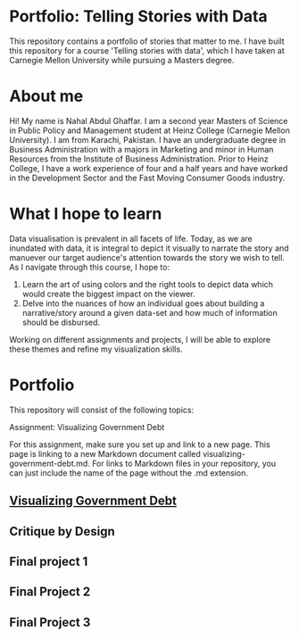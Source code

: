# Portfolio: Telling Stories with Data
This repository contains a portfolio of stories that matter to me. I have built this repository for a course 'Telling stories with data', which I have taken at Carnegie Mellon University while pursuing a Masters degree.

# About me
Hi! My name is Nahal Abdul Ghaffar. I am a second year Masters of Science in Public Policy and Management student at Heinz College (Carnegie Mellon University). I am from Karachi, Pakistan. I have an undergraduate degree in Business Administration with a majors in Marketing and minor in Human Resources from the Institute of Business Administration. Prior to Heinz College, I have a work experience of four and a half years and have worked in the Development Sector and the Fast Moving Consumer Goods industry.

# What I hope to learn
Data visualisation is prevalent in all facets of life. Today, as we are inundated with data, it is integral to depict it visually to narrate the story and manuever our target audience's attention towards the story we wish to tell. As I navigate through this course, I hope to: 

1. Learn the art of using colors and the right tools to depict data which would create the biggest impact on the viewer.
2. Delve into the nuances of how an individual goes about building a narrative/story around a given data-set and how much of information should be disbursed.

Working on different assignments and projects, I will be able to explore these themes and refine my visualization skills.

# Portfolio
This repository will consist of the following topics: 

Assignment: Visualizing Government Debt

For this assignment, make sure you set up and link to a new page. This page is linking to a new Markdown document called visualizing-government-debt.md. For links to Markdown files in your repository, you can just include the name of the page without the .md extension.

## [Visualizing Government Debt](https://nahalg.github.io/Telling-Stories-with-Data/Visualisinggovernmentdebt.html)

## Critique by Design

## Final project 1

## Final Project 2

## Final Project 3

